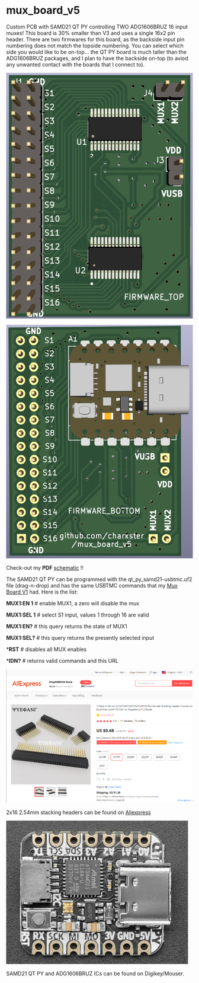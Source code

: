 # mux_board_v5
Custom PCB with SAMD21 QT PY controlling TWO ADG1606BRUZ 16 input muxes! This board is 30% smaller than V3 and uses a single 16x2 pin header. There are two firmwares for this board, as the backside input pin numbering does not match the topside numbering. You can select which side you would like to be on-top... the QT PY board is much taller than the ADG1606BRUZ packages, and I plan to have the backside on-top (to aviod any unwanted contact with the boards that I connect to).

![picture](https://github.com/charkster/mux_board_v5/blob/main/mux_board_v5_top_side.png)

![picture](https://github.com/charkster/mux_board_v5/blob/main/mux_board_v5_back_side.png)

Check-out my **PDF** [schematic](https://github.com/charkster/mux_board_v5/blob/main/mux_board_v5.pdf) !!

The SAMD21 QT PY can be  programmed with the qt_py_samd21-usbtmc.uf2 file (drag-n-drop) and has the same USBTMC commands that my [Mux Board V1](https://github.com/charkster/mux_board_v1) had. Here is the list:

**MUX1:EN 1** # enable MUX1, a zero will disable the mux

**MUX1:SEL 1** # select S1 input, values 1 through 16 are valid

**MUX1:EN?** # this query returns the state of MUX1

**MUX1:SEL?** # this query returns the presently selected input

***RST** # disables all MUX enables

***IDN?** # returns valid commands and this URL

![picture](https://github.com/charkster/mux_board_v5/blob/main/2x16_pin_header_aliexpress.png)

2x16 2.54mm stacking headers can be found on [Aliexpress](https://www.aliexpress.us/item/2255800630914427.html)

![picture](https://github.com/charkster/mux_board_v3/blob/main/SAMD21_QT_PY_.jpg)

SAMD21 QT PY and ADG1606BRUZ ICs can be found on Digikey/Mouser.
